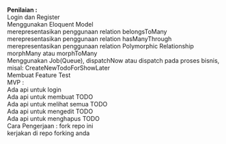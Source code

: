 <b>Penilaian :</b><br>
Login dan Register<br>
Menggunakan Eloquent Model<br>
merepresentasikan penggunaan relation belongsToMany<br>
merepresentasikan penggunaan relation hasManyThrough<br>
merepresentasikan penggunaan relation Polymorphic Relationship morphMany atau morphToMany<br>
Menggunakan Job(Queue), dispatchNow atau dispatch pada proses bisnis, misal: CreateNewTodoForShowLater<br>
Membuat Feature Test<br>
MVP :<br>
Ada api untuk login<br>
Ada api untuk membuat TODO<br>
Ada api untuk melihat semua TODO<br>
Ada api untuk mengedit TODO<br>
Ada api untuk menghapus TODO<br>
Cara Pengerjaan :
fork repo ini<br>
kerjakan di repo forking anda<br>
